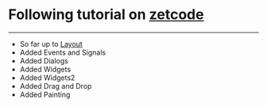 # Following tutorial on [zetcode](https://www.zetcode.com)

---

* So far up to [Layout](http://zetcode.com/gui/pyqt5/layout/)
* Added Events and Signals
* Added Dialogs
* Added Widgets
* Added Widgets2
* Added Drag and Drop
* Added Painting